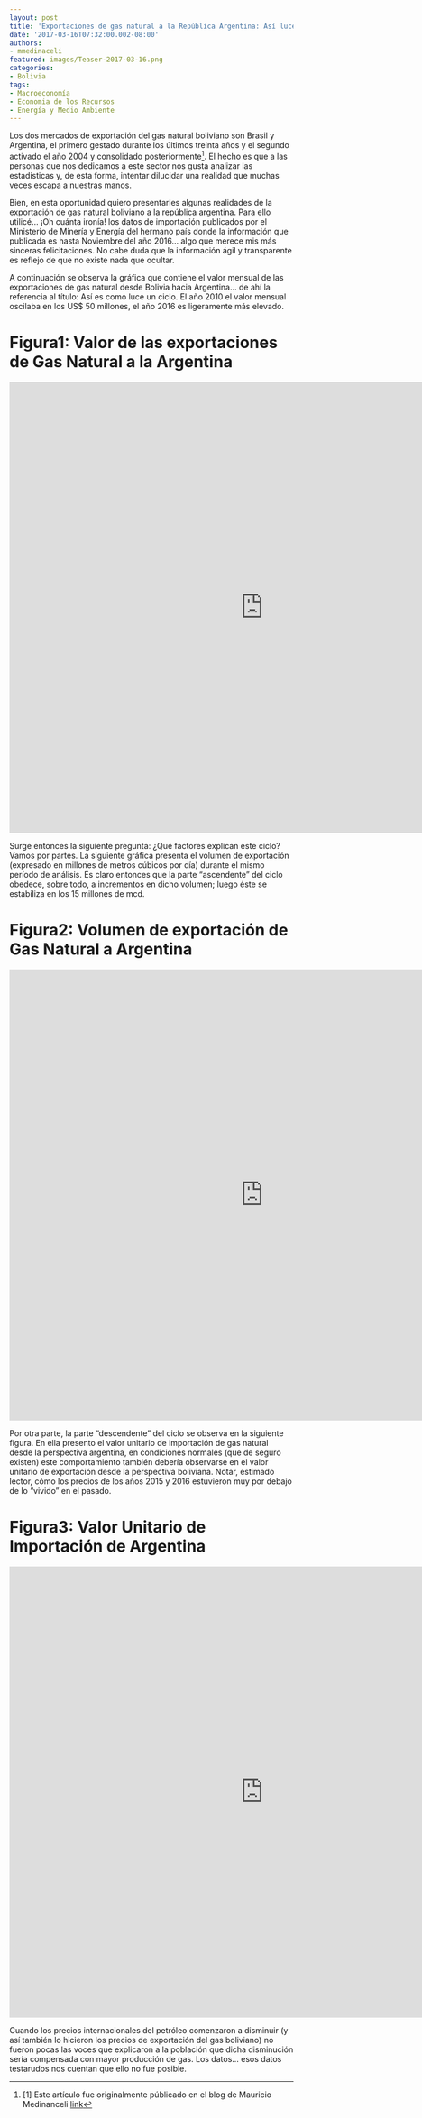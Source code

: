 ```yaml
---
layout: post
title: 'Exportaciones de gas natural a la República Argentina: Así luce un ciclo'
date: '2017-03-16T07:32:00.002-08:00'
authors:
- mmedinaceli
featured: images/Teaser-2017-03-16.png
categories:
- Bolivia
tags:
- Macroeconomía
- Economia de los Recursos
- Energía y Medio Ambiente
---
```

Los dos mercados de exportación del gas natural boliviano son Brasil y Argentina, el primero gestado durante los últimos treinta años y el segundo activado el año 2004 y consolidado posteriormente[^1]. El hecho es que a las personas que nos dedicamos a este sector nos gusta analizar las estadísticas y, de esta forma, intentar dilucidar una realidad que muchas veces escapa a nuestras manos.

Bien, en esta oportunidad quiero presentarles algunas realidades de la exportación de gas natural boliviano a la república argentina. Para ello utilicé… ¡Oh cuánta ironía! los datos de importación publicados por el Ministerio de Minería y Energía del hermano país donde la información que publicada es hasta Noviembre del año 2016… algo que merece mis más sinceras felicitaciones. No cabe duda que la información ágil y transparente es reflejo de que no existe nada que ocultar.

A continuación se observa la gráfica que contiene el valor mensual de las exportaciones de gas natural desde Bolivia hacia Argentina… de ahí la referencia al título: Así es como luce un ciclo. El año 2010 el valor mensual oscilaba en los US$ 50 millones, el año 2016 es ligeramente más elevado.

# Figura1: Valor de las exportaciones de Gas Natural a la Argentina
<div class="frame-container">
<iframe width="900" height="800" frameborder="0" scrolling="no" src="https://plot.ly/~faro/125.embed"></iframe>
</div>

Surge entonces la siguiente pregunta: ¿Qué factores explican este ciclo? Vamos por partes. La siguiente gráfica presenta el volumen de exportación (expresado en millones de metros cúbicos por día) durante el mismo período de análisis. Es claro entonces que la parte “ascendente” del ciclo obedece, sobre todo, a incrementos en dicho volumen; luego éste se estabiliza en los 15 millones de mcd.

# Figura2: Volumen de exportación de Gas Natural a Argentina
<div class="frame-container">
<iframe width="900" height="800" frameborder="0" scrolling="no" src="https://plot.ly/~faro/127.embed"></iframe>
</div>

Por otra parte, la parte “descendente” del ciclo se observa en la siguiente figura. En ella presento el valor unitario de importación de gas natural desde la perspectiva argentina, en condiciones normales (que de seguro existen) este comportamiento también debería observarse en el valor unitario de exportación desde la perspectiva boliviana. Notar, estimado lector, cómo los precios de los años 2015 y 2016 estuvieron muy por debajo de lo “vivido” en el pasado.

# Figura3: Valor Unitario de Importación de Argentina
<div class="frame-container">
<iframe width="900" height="800" frameborder="0" scrolling="no" src="https://plot.ly/~faro/129.embed"></iframe>
</div>

Cuando los precios internacionales del petróleo comenzaron a disminuir (y así también lo hicieron los precios de exportación del gas boliviano) no fueron pocas las voces que explicaron a la población que dicha disminución sería compensada con mayor producción de gas. Los datos… esos datos testarudos nos cuentan que ello no fue posible.


[^1]: [1]  Este artículo fue originalmente públicado en el blog de Mauricio Medinanceli [link](http://mmedinaceli.com/index.php?lang=es)
